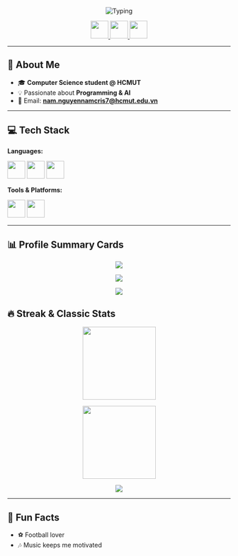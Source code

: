 <!-- Typing Banner -->
<p align="center">
  <img src="https://readme-typing-svg.demolab.com?font=Fira+Code&weight=500&size=22&duration=3200&pause=900&center=true&vCenter=true&width=720
  &lines=Hi%2C+I'm+Nguy%E1%BB%85n+Chu+H%E1%BA%A3i+Nam;CS+Student+%40+HCMUT;Love+Programming+%26+AI;Always+Learning+%26+Building" alt="Typing" />
</p>

<!-- Social Icons -->
<p align="center">
  <a href="https://linkedin.com/in/your-linkedin" target="_blank">
    <img src="https://cdn.jsdelivr.net/gh/devicons/devicon/icons/linkedin/linkedin-original.svg" width="40" />
  </a>
  <a href="https://facebook.com/your-facebook" target="_blank">
    <img src="https://cdn.jsdelivr.net/gh/devicons/devicon/icons/facebook/facebook-original.svg" width="40" />
  </a>
  <a href="mailto:nam.nguyennamcris7@hcmut.edu.vn">
    <img src="https://img.icons8.com/color/48/gmail-new.png" width="40" />
  </a>
</p>

---

## 👋 About Me
- 🎓 **Computer Science student @ HCMUT**
- 💡 Passionate about **Programming & AI**
- 📧 Email: **nam.nguyennamcris7@hcmut.edu.vn**

---

## 💻 Tech Stack
**Languages:**  
<p>
  <img src="https://cdn.jsdelivr.net/gh/devicons/devicon/icons/cplusplus/cplusplus-original.svg" width="40"/>
  <img src="https://cdn.jsdelivr.net/gh/devicons/devicon/icons/java/java-original.svg" width="40"/>
  <img src="https://cdn.jsdelivr.net/gh/devicons/devicon/icons/python/python-original.svg" width="40"/>
</p>

**Tools & Platforms:**  
<p>
  <img src="https://cdn.jsdelivr.net/gh/devicons/devicon/icons/vscode/vscode-original.svg" width="40"/>
  <img src="https://cdn.jsdelivr.net/gh/devicons/devicon/icons/github/github-original.svg" width="40"/>
</p>

---

## 📊 Profile Summary Cards
<p align="center">
  <img src="https://github-profile-summary-cards.vercel.app/api/cards/stats?username=namcris07&theme=tokyonight&v=1" />
</p>
<p align="center">
  <img src="https://github-profile-summary-cards.vercel.app/api/cards/most-commit-language?username=namcris07&theme=tokyonight&v=1" />
</p>
<p align="center">
  <img src="https://github-profile-summary-cards.vercel.app/api/cards/profile-details?username=namcris07&theme=tokyonight&v=1" />
</p>

## 🔥 Streak & Classic Stats
<p align="center">
  <img src="https://streak-stats.demolab.com?user=namcris07&theme=tokyonight&date_format=M%20j%5B,%20Y%5D&v=1" height="165"/>
</p>
<p align="center">
  <img src="https://github-readme-stats.vercel.app/api?username=namcris07&show_icons=true&theme=tokyonight&v=1" height="165"/>
</p>
<p align="center">
  <img src="https://github-readme-stats.vercel.app/api/top-langs/?username=namcris07&layout=compact&theme=tokyonight&v=1"/>
</p>

---

## 🎵 Fun Facts
- ⚽ Football lover  
- 🎶 Music keeps me motivated
